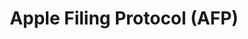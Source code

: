 ---
title: "Apple Filing Protocol (AFP)"
linkTitle: "AFP"
description: "Configuring and troubleshooting AFP shares."
weight: 4
type: docs
---